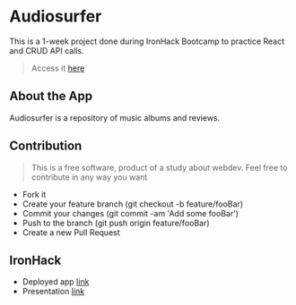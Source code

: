 # Audiosurfer
This is a 1-week project done during IronHack Bootcamp to practice React and CRUD API calls.

>Access it [here](https://fitz552.github.io/wizard-shooter/)

## About the App
Audiosurfer is a repository of music albums and reviews.

## Contribution


>This is a free software, product of a study about webdev. Feel free to contribute in any way you want

- Fork it
- Create your feature branch (git checkout -b feature/fooBar)
- Commit your changes (git commit -am 'Add some fooBar')
- Push to the branch (git push origin feature/fooBar)
- Create a new Pull Request

## IronHack

- Deployed app [link](https://fitz552.github.io/wizard-shooter/)
- Presentation [link](https://docs.google.com/presentation/d/1f6KZOAQbaHc2opn7Utvzz10aALow47Y_48NhELgFjEY/edit?usp=sharing)
